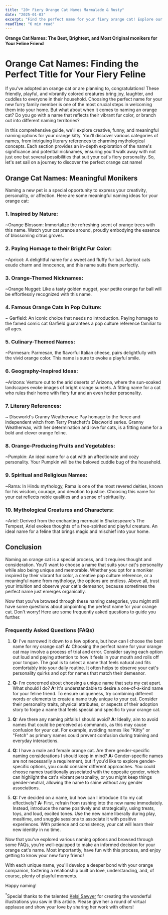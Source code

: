 ```yaml
---
title: "20+ Fiery Orange Cat Names Marmalade & Rusty"
date: "2025-01-03"
excerpt: "Find the perfect name for your fiery orange cat! Explore our list of 20+ fiery and unique orange cat names, inspired by their vibrant color."
readTime: "6 min read"
---
```


**Orange Cat Names: The Best, Brightest, and Most Original monikers for Your Feline Friend** 

# Orange Cat Names: Finding the Perfect Title for Your Fiery Feline

If you've adopted an orange cat or are planning to, congratulations! These friendly, playful, and vibrantly colored creatures bring joy, laughter, and cuddles to everyone in their household. Choosing the perfect name for your new furry family member is one of the most crucial steps in welcoming them into your home. But what about when it comes to naming an orange cat? Do you go with a name that reflects their vibrant fur color, or branch out into different naming territories? 

In this comprehensive guide, we'll explore creative, funny, and meaningful naming options for your orange kitty. You'll discover various categories of names, from intriguing literary references to charming mythological concepts. Each section provides an in-depth exploration of the name's significance and potential nicknames, ensuring you'll walk away with not just one but several possibilities that suit your cat's fiery personality. So, let's set sail on a journey to discover the perfect orange cat name!

## Orange Cat Names: Meaningful Monikers

 Naming a new pet is a special opportunity to express your creativity, personality, or affection. Here are some meaningful naming ideas for your orange cat:

### 1. Inspired by Nature:
~Orange Blossom: Immortalize the refreshing scent of orange trees with this name. Watch your cat prance around, proudly embodying the essence of blossoming citrus groves. 

### 2. Paying Homage to their Bright Fur Color:
~Apricot: A delightful name for a sweet and fluffy fur ball. Apricot cats exude charm and innocence, and this name suits them perfectly. 

### 3. Orange-Themed Nicknames:
~Orange Nugget: Like a tasty golden nugget, your petite orange fur ball will be effortlessly recognized with this name. 

### 4. Famous Orange Cats in Pop Culture:
~ Garfield: An iconic choice that needs no introduction. Paying homage to the famed comic cat Garfield guarantees a pop culture reference familiar to all ages. 

### 5. Culinary-Themed Names:
~Parmesan: Parmesan, the flavorful Italian cheese, pairs delightfully with the vivid orange color. This name is sure to evoke a playful smile. 

### 6. Geography-Inspired Ideas:
~Arizona: Venture out to the arid deserts of Arizona, where the sun-soaked landscapes evoke images of bright orange sunsets. A fitting name for a cat who rules their home with fiery fur and an even hotter personality. 

### 7. Literary References:
~ Discworld's Granny Weatherwax: Pay homage to the fierce and independent witch from Terry Pratchett's Discworld series. Granny Weatherwax, with her determination and love for cats, is a fitting name for a bold and clever orange feline. 

### 8. Orange-Producing Fruits and Vegetables:
~Pumpkin: An ideal name for a cat with an affectionate and cozy personality. Your Pumpkin will be the beloved cuddle bug of the household. 

### 9. Spiritual and Religious Names:
~Rama: In Hindu mythology, Rama is one of the most revered deities, known for his wisdom, courage, and devotion to justice. Choosing this name for your cat reflects noble qualities and a sense of spirituality. 

### 10. Mythological Creatures and Characters:
~Ariel: Derived from the enchanting mermaid in Shakespeare's The Tempest, Ariel evokes thoughts of a free-spirited and playful creature. An ideal name for a feline that brings magic and mischief into your home. 

## Conclusion

Naming an orange cat is a special process, and it requires thought and consideration. You'll want to choose a name that suits your cat's personality while also being unique and memorable. Whether you opt for a moniker inspired by their vibrant fur color, a creative pop culture reference, or a meaningful name from mythology, the options are endless. Above all, trust your intuition and observe your cat's demeanor, because sometimes the perfect name just emerges organically. 

Now that you've browsed through these naming categories, you might still have some questions about pinpointing the perfect name for your orange cat. Don't worry! Here are some frequently asked questions to guide you further. 

### Frequently Asked Questions (FAQs) 

1. **Q:** I've narrowed it down to a few options, but how can I choose the best name for my orange cat?
**A:** Choosing the perfect name for your orange cat may involve a process of trial and error. Consider saying each option out loud and paying attention to how it feels in your mouth and rolls off your tongue. The goal is to select a name that feels natural and fits comfortably into your daily routine. It often helps to observe your cat's personality quirks and opt for names that match their demeanor. 

2. **Q:** I'm concerned about choosing a unique name that sets my cat apart. What should I do?
**A:** It's understandable to desire a one-of-a-kind name for your feline friend. To ensure uniqueness, try combining different words or elements to create a name truly unique to your cat. Consider their personality traits, physical attributes, or aspects of their adoption story to forge a name that feels special and specific to your orange cat. 

3. **Q:** Are there any naming pitfalls I should avoid?
**A:** Ideally, aim to avoid names that could be perceived as commands, as this may cause confusion for your cat. For example, avoiding names like "Kitty" or "Fetch" as primary names could prevent confusion during training and everyday interactions. 

4. **Q:** I have a male and female orange cat. Are there gender-specific naming considerations I should keep in mind?
**A:** Gender-specific names are not necessarily a requirement, but if you'd like to explore gender-specific options, you could consider different approaches. You could choose names traditionally associated with the opposite gender, which can highlight the cat's vibrant personality, or you might keep things gender-neutral, allowing the name to shine without any gender associations. 

5. **Q:** I've decided on a name, but how can I introduce it to my cat effectively?
**A:** First, refrain from rushing into the new name immediately. Instead, introduce the name positively and strategically, using treats, toys, and loud, excited tones. Use the new name liberally during play, mealtime, and snuggle sessions to associate it with positive experiences. With patience and consistency, your cat will learn their new identity in no time. 

Now that you've explored various naming options and browsed through some FAQs, you're well-equipped to make an informed decision for your orange cat's name. Most importantly, have fun with this process, and enjoy getting to know your new furry friend! 

With each unique name, you'll develop a deeper bond with your orange companion, fostering a relationship built on love, understanding, and, of course, plenty of playful moments. 

Happy naming! 

<sup>*</sup>Special thanks to the talented [Kelsi Sawyer](https://www.linkedin.com/in/kelsi-sawyer-b5b42b17/) for creating the wonderful illustrations you saw in this article. Please give her a round of virtual applause and show your love by sharing her work with others!